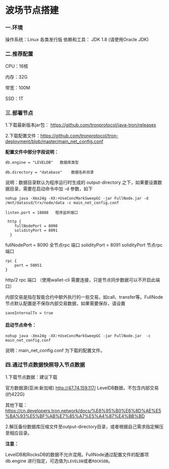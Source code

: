 # 波场节点搭建

### 一.环境

操作系统：Linux 各类发行版
依赖和工具： JDK 1.8 (请使用Oracle JDK)

### 二.推荐配置

CPU：16核

内存：32G 	

带宽：100M 	

SSD：1T

### 三.部署节点

1.下载最新版本jar包： https://github.com/tronprotocol/java-tron/releases 

2.下载配置文件：https://github.com/tronprotocol/tron-deployment/blob/master/main_net_config.conf 

**配置文件中部分字段说明：**
```
db.engine = "LEVELDB"   数据库类型
```
```
db.directory = "database"    数据名称目录
```

说明：数据目录默认为程序运行时生成的 output-directory 之下，如果要设置数据目录，需要在启动命令中加 -d 参数，如下

```
nohup java -Xmx24g -XX:+UseConcMarkSweepGC -jar FullNode.jar -d /mnt/datassd/trx/node/data -c main_net_config.conf
```

```
listen.port = 18888   程序监听端口
```

```
 http {
    fullNodePort = 8090
    solidityPort = 8091
  }
```
fullNodePort = 8090    全节点rpc 端口
solidityPort = 8091    solidityPort 节点rpc 端口


```
rpc {
    port = 50051   
}
```
http/2 rpc 端口 （使用wallet-cli 需要连接，只是节点同步数据可以不开启此端口）



内部交易是指在智能合约中额外执行的一些交易，如call、transfer等。FullNode节点默认配置是不保存内部交易数据，如果需要保存，请设置 

```
saveInternalTx = true
```

#### 启动节点命令：

```
nohup java -Xmx24g -XX:+UseConcMarkSweepGC -jar FullNode.jar  -c main_net_config.conf
```

说明：main_net_config.conf 为下载的配置文件。

### **四.通过节点数据快照导入节点数据**

1.下载节点数据：建议下载 

官方数据源(亚洲:新加坡)	 http://47.74.159.117/	    LevelDB数据，不包含内部交易 (约422G)

其他下载：https://cn.developers.tron.network/docs/%E6%95%B0%E6%8D%AE%E5%BA%93%E5%BF%AB%E7%85%A7%E5%A4%87%E4%BB%BD 

2.解压备份数据库压缩文件至output-directory目录，或者根据自己需求指定解压至相应目录。

**注意：**

LevelDB和RocksDB的数据不允许混用。FullNode通过配置文件的配置项
db.engine 进行指定，可选值为`LEVELDB`或者`ROCKSDB`。


